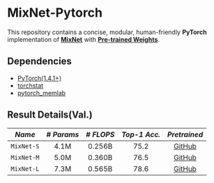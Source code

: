 # MixNet-Pytorch
This repository contains a concise, modular, human-friendly **PyTorch** implementation of **[MixNet](https://arxiv.org/abs/1907.09595v3)** with **[Pre-trained Weights](https://github.com/ansleliu/MixNet-Pytorch/tree/master/pretrained_weights)**.


## Dependencies

- [PyTorch(1.4.1+)](http://pytorch.org)  
- [torchstat](https://github.com/Swall0w/torchstat)  
- [pytorch_memlab](https://github.com/Stonesjtu/pytorch_memlab)  


## Result Details(Val.)

|   *Name*   |*# Params*| *# FLOPS*  |*Top-1 Acc.*| *Pretrained* |
|:----------:|:--------:|:----------:|:----------:|:------------:|
| `MixNet-S` |   4.1M   |   0.256B   |    75.2    |   [GitHub](https://github.com/ansleliu/MixNet-Pytorch/blob/master/pretrained_weights/mixnet_s_top1v_75.2.pkl)   |
| `MixNet-M` |   5.0M   |   0.360B   |    76.5    |   [GitHub](https://github.com/ansleliu/MixNet-Pytorch/blob/master/pretrained_weights/mixnet_m_top1v_76.5.pkl)   |
| `MixNet-L` |   7.3M   |   0.565B   |    78.6    |   [GitHub](https://github.com/ansleliu/MixNet-Pytorch/blob/master/pretrained_weights/mixnet_l_top1v_78.6.pkl)   |
